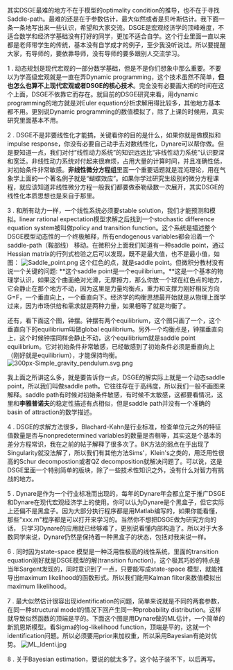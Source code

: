 其实DSGE最难的地方不在于模型的optimality condition的推导，也不在于寻找Saddle-path。最难的还是在于参数估计，最大似然或者是贝叶斯估计。我下面一条一条地写出来一些认识，希望和大家交流。DSGE是宏观经济学的顶峰难度，不适合数学和经济学基础没有打好的同学，更加不适合自学。这个行业里面一直以来都是老师带学生的传统，基本没有自学成才的例子，至少我没听说过。所以要提醒大家，有导师的，要依靠导师，没有导师的要多跟别人交流学习。

1 . 动态规划是现代宏观的一部分数学基础，但是不是你们想象中那么重要。不要以为学高级宏观就是一直在弄Dynamic programming，这个技术虽然不简单，**但也怎么也算不上现代宏观或者DSGE的核心技术**。完全没有必要画大把的时间在这个上面，DSGE不依靠它而存在。就目前的DSGE研究来看，用dynamic programming的地方就是对Euler equation分析求解用得比较多，其他地方基本都不用。更别说Dynamic programming的数值模拟了，除了上课的时候用，真实研究里面基本不用。

2 . DSGE不是非要线性化才能搞，关键看你的目的是什么，如果你就是做模拟和impulse response，你没有必要自己动手去对数线性化，Dynare可以帮你做。但是要知道一点，我们对付“线性动力系统”的知识远远比“非线性动力系统”认识要深和宽泛。非线性动力系统对付起来很麻烦，占用大量的计算时间，并且准确性低，对初始条件非常敏感。**非线性微分方程组**里面一个重要话题就是混沌理论，用在气象学上面的一个著名例子就是“蝴蝶效应”。如果你学过研究生级别的微分方程课程，就应该知道非线性微分方程一般我们都要做泰勒级数一次展开，其实DSGE的线性化本质思想也是来自于那里。

3 . 和所有动力一样，一个线性系统必须要stable solution，我们才能预测和模拟。linear rational expectation模型求解之后找到一个stochastic difference equation system被叫做policy and transition function。这个系统是描述整个DSGE模型动态性的一个终极解释，所有endogenous variables都会沿着一个saddle-path（鞍部线） 移动。在微积分上面我们知道有一种saddle point，通过Hessian matrix的行列式检验之后可以发现，既不是最大值，也不是最小值，如图：
![Saddle_point.png](084948s4ffzi5vlmp5i55p-20210325205718505.png) 
这个红色的点，就是saddle point。但微积分教材没有说一个关键的问题: **这个saddle point是一个equilibrium。**这是一个基本的物理学认识，如果这个曲面绝对光滑，无摩擦力，那么你放一个球在红色点的地方，它会静止在那个地方不动，因为这里是力量均衡点，重力和支撑力刚好相反方向G=F，一个垂直向上，一个垂直向下。经济学的均衡思想最开始就是从物理上面学过来，因为市场供给和需求就是两种力量，如果相等了就是均衡了。

还有，看下面这个图，钟摆。钟摆有两个equilibrium，这个图只画了一个，这个垂直向下的equilibrium叫做global equilibrium。另外一个均衡点是，钟摆垂直向上，这个时候钟摆同样会静止不动，这个equilibrium就是saddle point equilibrium。它对初始条件非常敏感，已经敏感到了初始条件必须是垂直向上（刚好就是equilibrium），才能保持均衡。
![300px-Simple_gravity_pendulum.svg.png](085843sa0trisss3lalyag-20210325205717779.png) 

我上面之所讲这么多，就是要告诉你一点，DSGE的解实际上就是一个动态saddle point，所以我们叫做saddle path。它往往存在于高纬度，所以我们一般不画图来解释。saddle path有时候对初始条件敏感，有时候不太敏感，这都要看情况，这里和**李雅普诺夫**的稳定性描述有点相似，但是saddle path并没有一个准确的basin of attraction的数学描述。

4 . DSGE的求解方法很多，Blachard-Kahn是行业标准，检查单位元之外的特征值数量是否与nonpredetermined variables的数量是否相等，其实这是个基本的差分方程常识，我在之前的帖子解释了很多次了。BK方法的弱点在于出现了Singularity就没法解了，所以我们有其他方法Sims'，Klein's之类的，用泛用性很高的Schur decompostion或者QZ decomposition就解决问题了。可以说，这是DSGE里面一个特别简单的版块，除了一些技术性知识之外，没有什么对智力有挑战的地方。

5 . Dynare是作为一个行业标准而出现的，每年的Dynare年会都立足于推广DSGE和Dynare在现代宏观经济学上的使用。你可以认为Dynare是个黑盒子，但它实际上还偏不是黑盒子。因为大部分执行程序都是用Matlab编写的，如果你能看懂，那些"xxx.m"程序都是可以打开来学习的。当然你不想把DSGE做为研究方向的话， 只学习Dynare的应用就已经够难了，更别说看懂内部构造了。所以对于大多数同学来说，Dynare仍然是保持着一种黑盒子的状态，包括对我来说一样。

6 . 同时因为state-space 模型是一种泛用性极高的线性系统，里面的transition equation刚好就是DSGE模型的解(transition function)，这个极其巧妙的特点是当年Sargent发现的，同时意识到了一点，只要能写成state-space 模型，就能推导出maximum likelihood的函数形式。所以我们能用Kalman filter来数值模拟出maximum likelihood。

7 . 最大似然估计很容出现identification的问题，简单来说就是不同的两套参数，在同一种structural model的情况下回产生同一种probability distribution。这样就导致似然函数的顶端是平的。下面这个图是用Dynare做的ML估计，一个简单的新凯恩斯模型。看Sigma的log-likelihood function，顶端是平的，这就一个identification问题。所以必须要用prior来加权重，所以采用Bayesian有绝对优势。
![ML_Identi.jpg](093829177ddsnsq7u80adn-20210325205717938.jpg) 

8 . 关于Bayesian estimation，要说的就太多了。这个帖子装不下，以后再写。